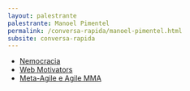 ```yaml
---
layout: palestrante
palestrante: Manoel Pimentel
permalink: /conversa-rapida/manoel-pimentel.html
subsite: conversa-rapida
---
```


* [Nemocracia](/conversa-rapida/manoel-pimentel-nemocracia)
* [Web Motivators](/conversa-rapida/manoel-pimentel-web-motivators)
* [Meta-Agile e Agile MMA](/conversa-rapida/manoel-pimentel-meta-agile-e-agile-mma)
